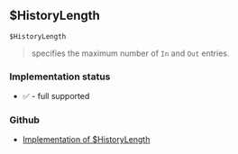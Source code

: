 ## $HistoryLength

```
$HistoryLength
```

> specifies the maximum number of `In` and `Out` entries.
  
 







### Implementation status

* &#x2705; - full supported

### Github

* [Implementation of $HistoryLength](https://github.com/axkr/symja_android_library/blob/master/symja_android_library/matheclipse-core/src/main/java/org/matheclipse/core/builtin/ConstantDefinitions.java#L242) 
